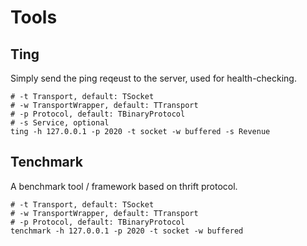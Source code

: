 # Tools

## Ting

Simply send the ping reqeust to the server, used for health-checking.

```
# -t Transport, default: TSocket
# -w TransportWrapper, default: TTransport
# -p Protocol, default: TBinaryProtocol
# -s Service, optional
ting -h 127.0.0.1 -p 2020 -t socket -w buffered -s Revenue
```

## Tenchmark

A benchmark tool / framework based on thrift protocol.

```
# -t Transport, default: TSocket
# -w TransportWrapper, default: TTransport
# -p Protocol, default: TBinaryProtocol
tenchmark -h 127.0.0.1 -p 2020 -t socket -w buffered
```
